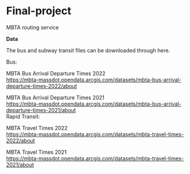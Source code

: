 # Final-project
MBTA routing service


**Data**

The bus and subway transit files can be downloaded through here.

Bus:

MBTA Bus Arrival Departure Times 2022 <br><https://mbta-massdot.opendata.arcgis.com/datasets/mbta-bus-arrival-departure-times-2022/about>

MBTA Bus Arrival Departure Times 2021 <br><https://mbta-massdot.opendata.arcgis.com/datasets/mbta-bus-arrival-departure-times-2021/about>
<br>
Rapid Transit:

MBTA Travel Times 2022 <br><https://mbta-massdot.opendata.arcgis.com/datasets/mbta-travel-times-2022/about>

MBTA Travel Times 2021 <br><https://mbta-massdot.opendata.arcgis.com/datasets/mbta-travel-times-2021/about>
